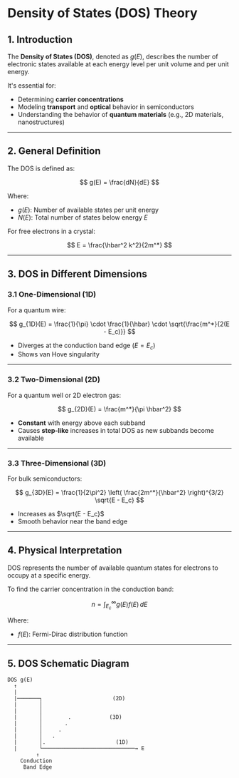 # Density of States (DOS) Theory

## 1. Introduction

The **Density of States (DOS)**, denoted as $g(E)$, describes the number of electronic states available at each energy level per unit volume and per unit energy.

It's essential for:
- Determining **carrier concentrations**
- Modeling **transport** and **optical** behavior in semiconductors
- Understanding the behavior of **quantum materials** (e.g., 2D materials, nanostructures)

---

## 2. General Definition

The DOS is defined as:

$$
g(E) = \frac{dN}{dE}
$$

Where:
- $g(E)$: Number of available states per unit energy
- $N(E)$: Total number of states below energy $E$

For free electrons in a crystal:

$$
E = \frac{\hbar^2 k^2}{2m^*}
$$

---

## 3. DOS in Different Dimensions

### 3.1 One-Dimensional (1D)

For a quantum wire:

$$
g_{1D}(E) = \frac{1}{\pi} \cdot \frac{1}{\hbar} \cdot \sqrt{\frac{m^*}{2(E - E_c)}}
$$

- Diverges at the conduction band edge ($E = E_c$)
- Shows van Hove singularity

---

### 3.2 Two-Dimensional (2D)

For a quantum well or 2D electron gas:

$$
g_{2D}(E) = \frac{m^*}{\pi \hbar^2}
$$

- **Constant** with energy above each subband
- Causes **step-like** increases in total DOS as new subbands become available

---

### 3.3 Three-Dimensional (3D)

For bulk semiconductors:

$$
g_{3D}(E) = \frac{1}{2\pi^2} \left( \frac{2m^*}{\hbar^2} \right)^{3/2} \sqrt{E - E_c}
$$

- Increases as $\sqrt{E - E_c}$
- Smooth behavior near the band edge

---

## 4. Physical Interpretation

DOS represents the number of available quantum states for electrons to occupy at a specific energy.

To find the carrier concentration in the conduction band:

$$
n = \int_{E_c}^{\infty} g(E) f(E) \, dE
$$

Where:
- $f(E)$: Fermi-Dirac distribution function

---

## 5. DOS Schematic Diagram

    DOS g(E)
      ↑
      |
      |───────┐                      (2D)
      |       │
      |       │
      |       │        .            (3D)
      |       │       .
      |       │     .
      |       │   .
      |       │.                      (1D)
      |       └─────────────────────────────→ E
             ↑
        Conduction
         Band Edge
